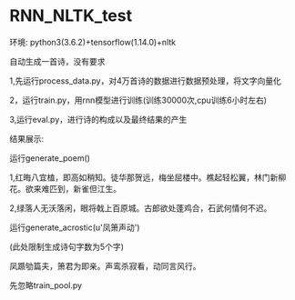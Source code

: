 # RNN_NLTK_test
环境:
python3(3.6.2)+tensorflow(1.14.0)+nltk

自动生成一首诗，没有要求 

1,先运行process_data.py，对4万首诗的数据进行数据预处理，将文字向量化 

2，运行train.py，用rnn模型进行训练(训练30000次,cpu训练6小时左右) 

3,运行eval.py，进行诗的构成以及最终结果的产生

结果展示:

运行generate_poem()

1,红晦八宜榼，即高如稍知。徒华那贺远，梅坐屈楼中。樵起轻松翼，林门新柳花。欲来难匹到，新雀但江生。

2,绿落人无沃落闲，眼将戟上百原城。古郎欲处蓬鸡合，石武何情何不迟。

运行generate_acrostic(u'凤箫声动')

(此处限制生成诗句字数为5个字)

凤踬劬篇夫，箫君为即亲。声鸾杀寂看，动同言风行。


先忽略train_pool.py
